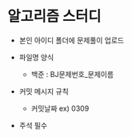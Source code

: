# 알고리즘 스터디

- 본인 아이디 폴더에 문제풀이 업로드
- 파일명 양식
    - 백준 : BJ문제번호_문제이름

- 커밋 메시지 규칙
    - 커밋날짜 ex) 0309
- 주석 필수
